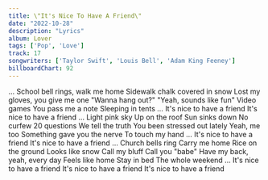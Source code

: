 ```yaml
---
title: \"It's Nice To Have A Friend\"
date: "2022-10-28"
description: "Lyrics"
album: Lover
tags: ['Pop', 'Love']
track: 17
songwriters: ['Taylor Swift', 'Louis Bell', 'Adam King Feeney']
billboardChart: 92
---
```


… School bell rings, walk me home
Sidewalk chalk covered in snow
Lost my gloves, you give me one
"Wanna hang out?"
"Yeah, sounds like fun"
Video games
You pass me a note
Sleeping in tents
… It's nice to have a friend
It's nice to have a friend
… Light pink sky
Up on the roof
Sun sinks down
No curfew
20 questions
We tell the truth
You been stressed out lately
Yeah, me too
Something gave you the nerve
To touch my hand
… It's nice to have a friend
It's nice to have a friend
… Church bells ring
Carry me home
Rice on the ground
Looks like snow
Call my bluff
Call you "babe"
Have my back, yeah, every day
Feels like home
Stay in bed
The whole weekend
… It's nice to have a friend
It's nice to have a friend
It's nice to have a friend